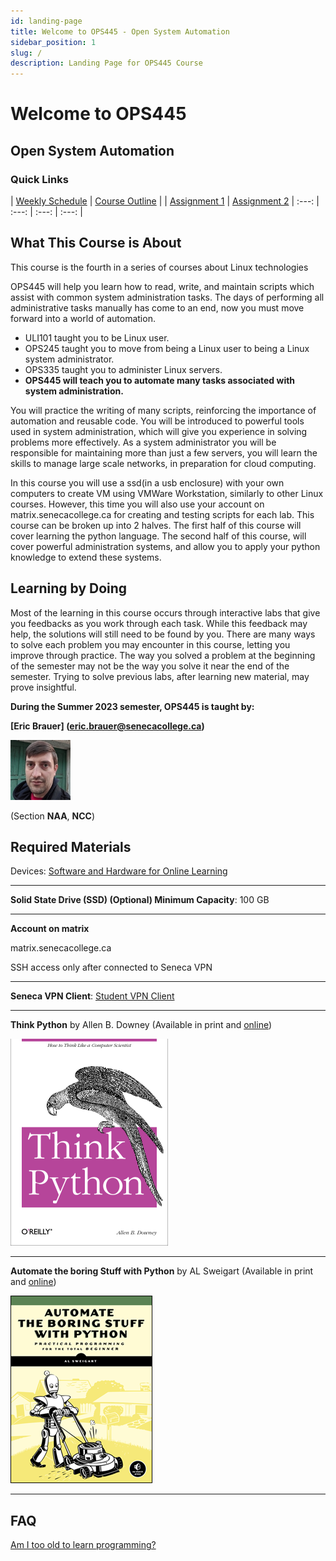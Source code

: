 ```yaml
---
id: landing-page
title: Welcome to OPS445 - Open System Automation
sidebar_position: 1
slug: /
description: Landing Page for OPS445 Course
---
```


# Welcome to OPS445

## Open System Automation

### Quick Links

| [Weekly Schedule](./weekly-schedule.md) | [Course Outline](https://scs.senecac.on.ca/course/ops445) |
| [Assignment 1](/B-Assignments/assignment1.md) | [Assignment 2](/B-Assignments/assignment2.md) | :---: | :---: | :---: | :---: |

## What This Course is About

This course is the fourth in a series of courses about Linux technologies

OPS445 will help you learn how to read, write, and maintain scripts which assist with common system administration tasks. The days of performing all administrative tasks manually has come to an end, now you must move forward into a world of automation.

  - ULI101 taught you to be Linux user.
  - OPS245 taught you to move from being a Linux user to being a Linux system administrator.
  - OPS335 taught you to administer Linux servers.
  - **OPS445 will teach you to automate many tasks associated with system administration.**

You will practice the writing of many scripts, reinforcing the importance of automation and reusable code. You will be introduced to powerful tools used in system administration, which will give you experience in solving problems more effectively. As a system administrator you will be responsible for maintaining more than just a few servers, you will learn the skills to manage large scale networks, in preparation for cloud computing.

In this course you will use a ssd(in a usb enclosure) with your own computers to create VM using VMWare Workstation, similarly to other Linux courses. However, this time you will also use your account on matrix.senecacollege.ca for creating and testing scripts for each lab. This course can be broken up into 2 halves. The first half of this course will cover learning the python language. The second half of this course, will cover powerful administration systems, and allow you to apply your python knowledge to extend these systems.

## Learning by Doing

Most of the learning in this course occurs through interactive labs that give you feedbacks as you work through each task. While this feedback may help, the solutions will still need to be found by you. There are many ways to solve each problem you may encounter in this course, letting you improve through practice. The way you solved a problem at the beginning of the semester may not be the way you solve it near the end of the semester. Trying to solve previous labs, after learning new material, may prove insightful.

**During the Summer 2023 semester, OPS445 is taught by:**

**[Eric Brauer] (eric.brauer@senecacollege.ca)**

![Eric Brauer](/img/Eric_brauer.jpg "Photo of Professor Eric Brauer")

(Section **NAA**, **NCC**)

## Required Materials

Devices:	[Software and Hardware for Online Learning](https://www.senecacollege.ca/student-services-and-support/technical-requirements-for-online-learning.html)

---

**Solid State Drive (SSD) (Optional)	Minimum Capacity**: 100 GB

---

**Account on matrix**

matrix.senecacollege.ca

SSH access only after connected to Seneca VPN

---

**Seneca VPN Client**: [Student VPN Client](https://inside.senecacollege.ca/its/services/vpn/)

---

**Think Python** by Allen B. Downey (Available in print and [online](http://greenteapress.com/wp/think-python-2e/))

![Think Python Book](/img/Thinkpython.png "Image of Think Python Book cover")

---

**Automate the boring Stuff with Python** by AL Sweigart (Available in print and [online](https://automatetheboringstuff.com/))

![Automate With Python Book](/img/Automatewithpython.png "Image of Automate With Python Book cover")

---

## FAQ

[Am I too old to learn programming?](https://inventwithpython.com/blog/2012/09/27/am-i-too-old-to-learn-programming/)
